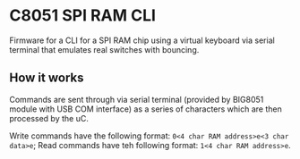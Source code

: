 # C8051 SPI RAM CLI 

Firmware for a CLI for a SPI RAM chip using a virtual keyboard via serial terminal that emulates real switches with bouncing.

## How it works

Commands are sent through via serial terminal (provided by BIG8051 module with USB COM interface) as a series of characters which are then processed by the uC.

Write commands have the following format: `0<4 char RAM address>e<3 char data>e`;
Read commands have teh following format: `1<4 char RAM address>e`.
